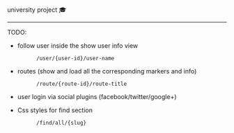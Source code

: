 university project :mortar_board:

---

TODO:

* follow user inside the show user info view 
			

			/user/{user-id}/user-name


* routes (show and load all the corresponding markers and info)


			/route/{route-id}/route-title



* user login via social plugins (facebook/twitter/google+)




* Css styles for find section
			

			/find/all/{slug}
